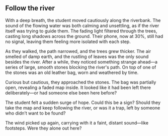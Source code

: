 
## Follow the river



With a deep breath, the student moved cautiously along the riverbank. The sound of the flowing water was both calming and unsettling, as if the river itself was trying to guide them. The fading light filtered through the trees, casting long shadows across the ground. Their phone, now at 30%, still had no signal, leaving them feeling more isolated with each step.

As they walked, the path narrowed, and the trees grew thicker. The air smelled of damp earth, and the rustling of leaves was the only sound besides the river. After a while, they noticed something strange ahead—a series of large, smooth stones blocking the river's path. On top of one of the stones was an old leather bag, worn and weathered by time.

Curious but cautious, they approached the stones. The bag was partially open, revealing a faded map inside. It looked like it had been left there deliberately—or had someone else been here before?

The student felt a sudden surge of hope. Could this be a sign? 
Should they take the map and keep following the river, or was it a trap, left by someone who didn’t want to be found?

The wind picked up again, carrying with it a faint, distant sound—like footsteps. Were they alone out here?